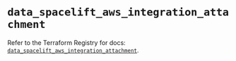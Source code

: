 # `data_spacelift_aws_integration_attachment`

Refer to the Terraform Registry for docs: [`data_spacelift_aws_integration_attachment`](https://registry.terraform.io/providers/spacelift-io/spacelift/1.27.0/docs/data-sources/aws_integration_attachment).

